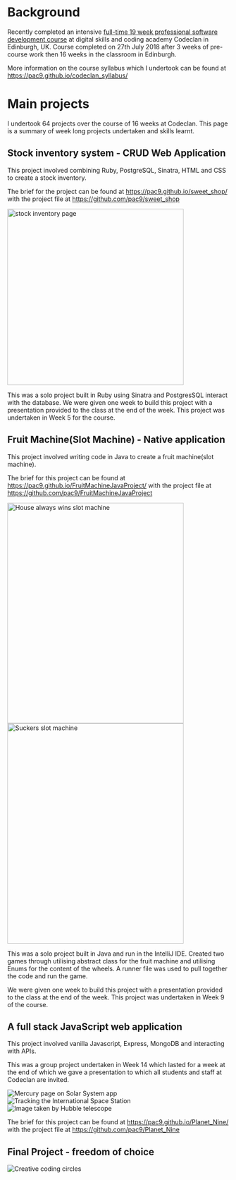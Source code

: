 # Background 
Recently completed an intensive [full-time 19 week professional software development course](https://codeclan.com/courses/16-week-course/) at digital skills and coding academy Codeclan in Edinburgh, UK. Course completed on 27th July 2018 after 3 weeks of pre-course work then 16 weeks in the classroom in Edinburgh. 

More information on the course syllabus which I undertook can be found  at https://pac9.github.io/codeclan_syllabus/

# Main projects

I undertook 64 projects over the course of 16 weeks at Codeclan. This page is a summary of week long projects undertaken and skills learnt.

## Stock inventory system - CRUD Web Application

This project involved combining Ruby, PostgreSQL, Sinatra, HTML and CSS to create a stock inventory. 

The brief for the project can be found at https://pac9.github.io/sweet_shop/ with the project file at https://github.com/pac9/sweet_shop

<img src ="https://pac9.github.io/SweetsLikeChocolate.png" alt="stock inventory page" height= "400">
 
This was a solo project built in Ruby using Sinatra and PostgresSQL interact with the database. We were given one week to build this project with a presentation provided to the class at the end of the week. This project was undertaken in Week 5 for the course. 

## Fruit Machine(Slot Machine) - Native application

This project involved writing code in Java to create a fruit machine(slot machine). 

The brief for this project can be found at https://pac9.github.io/FruitMachineJavaProject/ with the project file at https://github.com/pac9/FruitMachineJavaProject

<img src ="https://pac9.github.io/FruitMachineHouseWins.png" alt="House always wins slot machine" height="500" width="400"> <img src ="https://pac9.github.io/FruitMachineSuckers.png" alt="Suckers slot machine" height="500" width="400">

This was a solo project built in Java and run in the IntelliJ IDE. Created two games through utilising abstract class for the fruit machine and utilising Enums for the content of the wheels. A runner file was used to pull together the code and run the game.  

We were given one week to build this project with a presentation provided to the class at the end of the week. This project was undertaken in Week 9 of the course.

## A full stack JavaScript web application

This project involved vanilla Javascript, Express, MongoDB and interacting with APIs.

This was a group project undertaken in Week 14 which lasted for a week at the end of which we gave a presentation to which all students and staff at Codeclan are invited.

<img src="https://pac9.github.io/SolarSystemMercuryhome.png" alt="Mercury page on Solar System app">

<img src="https://pac9.github.io/ISStracker.png" alt="Tracking the International Space Station">

<img src="https://pac9.github.io/hubblepage.png" alt="Image taken by Hubble telescope">

The brief for this project can be found at https://pac9.github.io/Planet_Nine/ with the project file at https://github.com/pac9/Planet_Nine


## Final Project - freedom of choice

<img src="https://pac9.github.io/randomcircles.png" alt="Creative coding circles">

